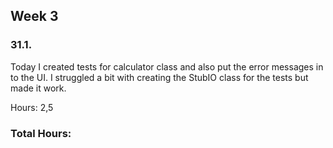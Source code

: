 ## Week 3

### 31.1.

Today I created tests for calculator class and also put the error messages in to the UI. I struggled a bit with creating the StubIO class for the tests but made it work.

Hours: 2,5

### Total Hours: 
